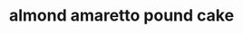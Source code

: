 ---
id: 5b82b6d72f73ba00148d7882
servings:
notes:
directions: 'preheat oven to 325°f.
grease a 10-inch bundt pan with baking spray or butter and flour it. set aside.
in small bowl
 whisk together milk and vinegar. set aside.
in a medium bowl
 whisk together flour
 baking soda and salt. set aside.
in large bowl of stand mixer
 cream butter and sugar until light and fluffy.
beat in eggs one at a time then stir in vanilla and almond until well combined.
beat in flour mixture alternating with milk and amaretto.
pour batter into prepared bundt pan. bake for 55 to 65 minutes until center is set and a toothpick inserted comes out clean.
allow cake to cool completely (in bundt pan) before inverting onto cake plate.

amaretto sauce:
combine the butter
 brown sugar and granulated sugar in a small saucepan.
heat over medium heat
 stirring often
 until smooth.
add the cream and amaretto and bring to a simmer.
simmer for 5 minutes
 stirring often.
remove from heat and let cool for 10 minutes.
serve pound cake warm drizzled with amaretto sauce.'
ingredients: '1 cup whole milk
1 tablespoon white vinegar
3 cups all-purpose flour*
1/2 teaspoon baking soda
1/2 teaspoon salt
1 cup (2 sticks) unsalted butter softened
2 3/4 cup dixie crystals extra fine granulated sugar
4 large eggs
1 tablespoon vanilla extract
2 teaspoons almond extract
1/4 cup amaretto

amaretto sauce
1/2 cup (1 stick) unsalted butter
1/2 cup packed dixie crystals light brown sugar
1/2 cup dixie crystals extra fine granulated sugar
1/3 cup half & half
3 tablespoons amaretto'
rating: 5
ease: easy
category: dessert
href: 'https://www.dixiecrystals.com/recipes/desserts/cakes/almond-amaretto-poundcake'
totalTime:
cookTime: 1 hour
prepTime: 15 minutes
title: almond amaretto pound cake
slug: almond-amaretto-pound-cake
---